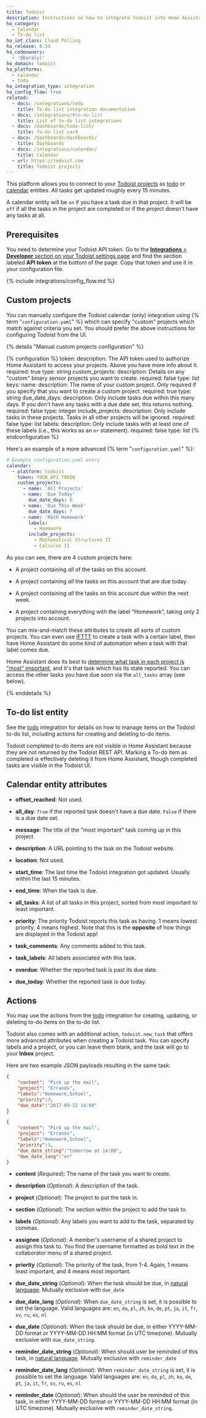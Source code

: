 ```yaml
---
title: Todoist
description: Instructions on how to integrate Todoist into Home Assistant.
ha_category:
  - Calendar
  - To-do list
ha_iot_class: Cloud Polling
ha_release: 0.54
ha_codeowners:
  - '@boralyl'
ha_domain: todoist
ha_platforms:
  - calendar
  - todo
ha_integration_type: integration
ha_config_flow: true
related:
  - docs: /integrations/todo
    title: To-do list integration documentation
  - docs: /integrations/#to-do-list
    title: List of to-do list integrations
  - docs: /dashboards/todo-list/
    title: To-do list card
  - docs: /dashboards/dashboards/
    title: Dashboards
  - docs: /integrations/calendar/
    title: Calendar
  - url: https://todoist.com
    title: Todoist projects
---
```


This platform allows you to connect to your [Todoist projects](https://todoist.com) as [todo](/integrations/todo/) or [calendar](/integrations/calendar/) entities. All tasks get updated roughly every 15 minutes.


A calendar entity will be `on` if you have a task due in that project. It will be `off` if all the tasks in the project are completed or if the project doesn't have any tasks at all.

## Prerequisites

You need to determine your Todoist API token. Go to the [**Integrations** > **Developer** section on your Todoist settings page](https://todoist.com/app/settings/integrations/developer) and find the section labeled **API token** at the bottom of the page. Copy that token and use it in your configuration file.

{% include integrations/config_flow.md %}

## Custom projects

You can manually configure the Todoist calendar (only) integration using {% term "`configuration.yaml`" %} which can specify "custom" projects which match against criteria you set. You should
prefer the above instructions for configuring Todoist from the UI.

{% details "Manual custom projects configuration" %}

{% configuration %}
token:
  description: The API token used to authorize Home Assistant to access your projects. Above you have more info about it.
  required: true
  type: string
custom_projects:
  description: Details on any "custom" binary sensor projects you want to create.
  required: false
  type: list
  keys:
    name:
      description: The name of your custom project. Only required if you specify that you want to create a custom project.
      required: true
      type: string
    due_date_days:
      description: Only include tasks due within this many days. If you don't have any tasks with a due date set, this returns nothing.
      required: false
      type: integer
    include_projects:
      description: Only include tasks in these projects. Tasks in all other projects will be ignored.
      required: false
      type: list
    labels:
      description: Only include tasks with at least one of these labels (i.e., this works as an `or` statement).
      required: false
      type: list
{% endconfiguration %}

Here's an example of a more advanced {% term "`configuration.yaml`" %}:

```yaml
# Example configuration.yaml entry
calendar:
  - platform: todoist
    token: YOUR_API_TOKEN
    custom_projects:
      - name: 'All Projects'
      - name: 'Due Today'
        due_date_days: 0
      - name: 'Due This Week'
        due_date_days: 7
      - name: 'Math Homework'
        labels:
          - Homework
        include_projects:
          - Mathematical Structures II
          - Calculus II
```

As you can see, there are 4 custom projects here:

- A project containing *all* of the tasks on this account.

- A project containing *all* the tasks on this account that are due today.

- A project containing *all* the tasks on this account due within the next week.

- A project containing everything with the label "Homework", taking only 2 projects into account.

You can mix-and-match these attributes to create all sorts of custom projects. You can even use [IFTTT](https://ifttt.com/todoist) to create a task with a certain label, then have Home Assistant do some kind of automation when a task with that label comes due.

Home Assistant does its best to [determine what task in each project is "most" important](https://github.com/home-assistant/home-assistant/blob/master/homeassistant/components/todoist/calendar.py), and it's that task which has its state reported. You can access the other tasks you have due soon via the `all_tasks` array (see below).

{% enddetails %}

## To-do list entity

See the [todo](/integrations/todo/) integration for details on how to manage
items on the Todoist to-do list, including actions for creating and
deleting to-do items.

Todoist completed to-do items are not visible in Home Assistant because they
are not returned by the Todoist REST API. Marking a To-do item as completed is
effectively deleting it from Home Assistant, though completed tasks are visible in
the Todoist UI.

## Calendar entity attributes

 - **offset_reached**: Not used.

 - **all_day**: `True` if the reported task doesn't have a due date. `False` if there is a due date set.

 - **message**: The title of the "most important" task coming up in this project.

 - **description**: A URL pointing to the task on the Todoist website.

 - **location**: Not used.

 - **start_time**: The last time the Todoist integration got updated. Usually within the last 15 minutes.

 - **end_time**: When the task is due.

- **all_tasks**: A list of all tasks in this project, sorted from most important to least important.

- **priority**: The priority Todoist reports this task as having. 1 means lowest priority, 4 means highest. Note that this is the **opposite** of how things are displayed in the Todoist app!

- **task_comments**: Any comments added to this task.

- **task_labels**: All labels associated with this task.

- **overdue**: Whether the reported task is past its due date.

- **due_today**: Whether the reported task is due today.

## Actions

You may use the actions from the [todo](/integrations/todo/) integration for
creating, updating, or deleting to-do items on the to-do list.

Todoist also comes with an additional action, `todoist.new_task` that offers
more advanced attributes when creating a Todoist task. You can specify labels
and a project, or you can leave them blank, and the task will go to your
**Inbox** project.

Here are two example JSON payloads resulting in the same task:

```json
{
    "content": "Pick up the mail",
    "project": "Errands",
    "labels":"Homework,School",
    "priority":3,
    "due_date":"2017-09-12 14:00"
}
```

```json
{
    "content": "Pick up the mail",
    "project": "Errands",
    "labels":"Homework,School",
    "priority":3,
    "due_date_string":"tomorrow at 14:00",
    "due_date_lang":"en"
}
```

- **content** (*Required*): The name of the task you want to create.

- **description** (*Optional*): A description of the task.

- **project** (*Optional*): The project to put the task in.

- **section** (*Optional*): The section within the project to add the task to.

- **labels** (*Optional*): Any labels you want to add to the task, separated by commas.

- **assignee** (*Optional*): A member's username of a shared project to assign this task to. You find the username formatted as bold text in the collaborator menu of a shared project. 

- **priority** (*Optional*): The priority of the task, from 1-4. Again, 1 means least important, and 4 means most important.

- **due_date_string** (*Optional*): When the task should be due, in [natural language](https://get.todoist.help/hc/articles/205325931-Dates-and-Times). Mutually exclusive with `due_date`

- **due_date_lang** (*Optional*): When `due_date_string` is set, it is possible to set the language.
  Valid languages are: `en`, `da`, `pl`, `zh`, `ko`, `de`, `pt`, `ja`, `it`, `fr`, `sv`, `ru`, `es`, `nl`

- **due_date** (*Optional*): When the task should be due, in either YYYY-MM-DD format or YYYY-MM-DD HH:MM format  (in UTC timezone). Mutually exclusive with `due_date_string`.

- **reminder_date_string** (*Optional*):  When should user be reminded of this task, in [natural language](https://get.todoist.help/hc/articles/205325931-Dates-and-Times). Mutually exclusive with `reminder_date`

- **reminder_date_lang** (*Optional*): When `reminder_date_string` is set, it is possible to set the language.
  Valid languages are: `en`, `da`, `pl`, `zh`, `ko`, `de`, `pt`, `ja`, `it`, `fr`, `sv`, `ru`, `es`, `nl`

- **reminder_date** (*Optional*): When should the user be reminded of this task, in either YYYY-MM-DD format or YYYY-MM-DD HH:MM format (in UTC timezone). Mutually exclusive with `reminder_date_string`.
